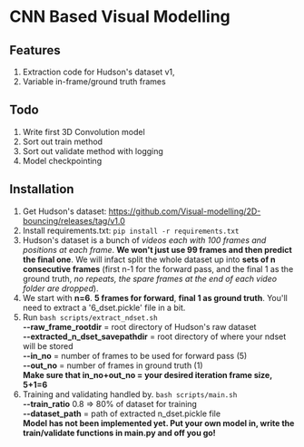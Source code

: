 # CNN Based Visual Modelling
## Features
1) Extraction code for Hudson's dataset v1,
2) Variable in-frame/ground truth frames
## Todo
1) Write first 3D Convolution model
2) Sort out train method
3) Sort out validate method with logging
4) Model checkpointing
## Installation
1) Get Hudson's dataset: https://github.com/Visual-modelling/2D-bouncing/releases/tag/v1.0
2) Install requirements.txt:
`pip install -r requirements.txt`
3) Hudson's dataset is a bunch of *videos each with 100 frames and positions at each frame*. **We won't just use 99 frames and then predict the final one**. We will infact split the whole dataset up into **sets of n consecutive frames** (first n-1 for the forward pass, and the final 1 as the ground truth, *no repeats, the spare frames at the end of each video folder are dropped*).
4) We start with **n=6**. **5 frames for forward**, **final 1 as ground truth**. You'll need to extract a '6_dset.pickle' file in a bit.
5) Run `bash scripts/extract_ndset.sh`<br />
**--raw_frame_rootdir** = root directory of Hudson's raw dataset  <br />
**--extracted_n_dset_savepathdir** = root directory of where your ndset will be stored  <br />
**--in_no** = number of frames to be used for forward pass (5)  <br />
**--out_no** = number of frames in ground truth (1)  <br />
**Make sure that in_no+out_no = your desired iteration frame size, 5+1=6**
6) Training and validating handled by. `bash scripts/main.sh`  <br />
**--train_ratio** 0.8 => 80% of dataset for training  <br />
**--dataset_path** = path of extracted n_dset.pickle file  <br />
**Model has not been implemented yet. Put your own model in, write the train/validate functions in main.py and off you go!**